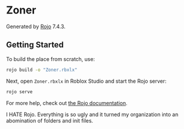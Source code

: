 # Zoner
Generated by [Rojo](https://github.com/rojo-rbx/rojo) 7.4.3.

## Getting Started
To build the place from scratch, use:

```bash
rojo build -o "Zoner.rbxlx"
```

Next, open `Zoner.rbxlx` in Roblox Studio and start the Rojo server:

```bash
rojo serve
```

For more help, check out [the Rojo documentation](https://rojo.space/docs).

I HATE Rojo. Everything is so ugly and it turned my organization into an abomination of folders and init files.
